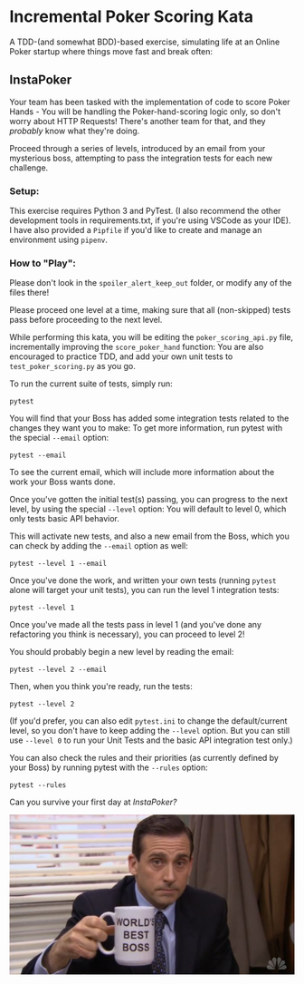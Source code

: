 # Incremental Poker Scoring Kata

A TDD-(and somewhat BDD)-based exercise, simulating life at an Online Poker startup where things move fast and break often:

## InstaPoker

Your team has been tasked with the implementation of code to score Poker Hands - You will be handling the Poker-hand-scoring logic only, so don't worry about HTTP Requests! There's another team for that, and they _probably_ know what they're doing.

Proceed through a series of levels, introduced by an email from your mysterious boss, attempting to pass the integration tests for each new challenge.

### Setup:

This exercise requires Python 3 and PyTest. (I also recommend the other development tools in requirements.txt, if you're using VSCode as your IDE). I have also provided a `Pipfile` if you'd like to create and manage an environment using `pipenv`.

### How to "Play":

Please don't look in the `spoiler_alert_keep_out` folder, or modify any of the files there!

Please proceed one level at a time, making sure that all (non-skipped) tests pass before proceeding to the next level.

While performing this kata, you will be editing the `poker_scoring_api.py` file, incrementally improving the `score_poker_hand` function: You are also encouraged to practice TDD, and add your own unit tests to `test_poker_scoring.py` as you go.

To run the current suite of tests, simply run:

```
pytest
```

You will find that your Boss has added some integration tests related to the changes they want you to make: To get more information, run pytest with the special `--email` option:

```
pytest --email
```

To see the current email, which will include more information about the work your Boss wants done.

Once you've gotten the initial test(s) passing, you can progress to the next level, by using the special `--level` option: You will default to level 0, which only tests basic API behavior.

This will activate new tests, and also a new email from the Boss, which you can check by adding the `--email` option as well:

```
pytest --level 1 --email
```

Once you've done the work, and written your own tests (running `pytest` alone will target
your unit tests), you can run the level 1 integration tests:

```
pytest --level 1
```

Once you've made all the tests pass in level 1 (and you've done any refactoring you think is necessary), you can proceed to level 2!

You should probably begin a new level by reading the email:

```
pytest --level 2 --email
```

Then, when you think you're ready, run the tests:

```
pytest --level 2
```

(If you'd prefer, you can also edit `pytest.ini` to change the default/current level, so you don't have to keep adding the `--level` option. But you can still use `--level 0` to run your Unit Tests and the basic API integration test only.)

You can also check the rules and their priorities (as currently defined by your Boss) by running pytest with the `--rules` option:

```
pytest --rules
```

Can you survive your first day at *InstaPoker?*

![World's Best Boss](/worlds-best-boss.jpg)
